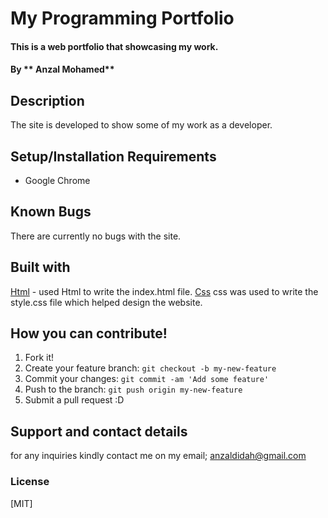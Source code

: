 # My Programming Portfolio
#### This is a web portfolio that showcasing my work.
#### By ** Anzal Mohamed**
## Description
The site is developed to show some of my work as a developer.
## Setup/Installation Requirements
* Google Chrome
## Known Bugs
There are currently no bugs with the site.
## Built with
[Html](/home/anzal/Desktop/my-programming-portfolio/index.html) - used Html to write the index.html file.
[Css](/home/anzal/Desktop/my-programming-portfolio/css/style.css) css was used to write the style.css file which helped design the website.
## How you can contribute!
1. Fork it!
2. Create your feature branch: `git checkout -b my-new-feature`
3. Commit your changes: `git commit -am 'Add some feature'`
4. Push to the branch: `git push origin my-new-feature`
5. Submit a pull request :D

## Support and contact details
for any inquiries kindly contact me on my email; anzaldidah@gmail.com
### License
[MIT] 